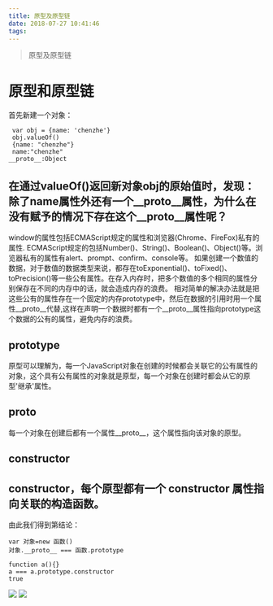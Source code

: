 ```yaml
---
title: 原型及原型链
date: 2018-07-27 10:41:46
tags:
---
```

>原型及原型链
# 原型和原型链
首先新建一个对象：
```
 var obj = {name: 'chenzhe'}
 obj.valueOf()
 {name: "chenzhe"}
 name:"chenzhe"
__proto__:Object
```
在通过valueOf()返回新对象obj的原始值时，发现：除了name属性外还有一个__proto__属性，为什么在没有赋予的情况下存在这个__proto__属性呢？
------------
window的属性包括ECMAScript规定的属性和浏览器(Chrome、FireFox)私有的属性.
ECMAScript规定的包括Number()、String()、Boolean()、Object()等。浏览器私有的属性有alert、prompt、confirm、console等。
如果创建一个数值的数据，对于数值的数据类型来说，都存在toExponential()、toFixed()、toPrecision()等一些公有属性。在存入内存时，把多个数值的多个相同的属性分别保存在不同的内存中的话，就会造成内存的浪费。
相对简单的解决办法就是把这些公有的属性存在一个固定的内存prototype中，然后在数据的引用时用一个属性__proto__代替,这样在声明一个数据时都有一个__proto__属性指向prototype这个数据的公有的属性，避免内存的浪费。
## prototype
原型可以理解为，每一个JavaScript对象在创建的时候都会关联它的公有属性的对象，这个具有公有属性的对象就是原型，每一个对象在创建时都会从它的原型'继承'属性。
## __proto__
每一个对象在创建后都有一个属性__proto__，这个属性指向该对象的原型。
## constructor
constructor，每个原型都有一个 constructor 属性指向关联的构造函数。
--------------------
由此我们得到第结论：
```
var 对象=new 函数()
对象.__proto__ === 函数.prototype
```
```
function a(){}
a === a.prototype.constructor
true
```
![](https://i.loli.net/2018/07/27/5b5a94db94443.png)
![](https://i.loli.net/2018/07/27/5b5a95ee63603.png)

